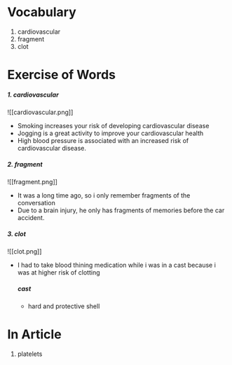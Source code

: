 # Vocabulary
1. cardiovascular
2. fragment
3. clot

# Exercise of Words
##### 1. cardiovascular
![[cardiovascular.png]]
- Smoking increases your risk of developing cardiovascular disease
- Jogging is a great activity to improve your cardiovascular health
- High blood pressure is associated with an increased risk of cardiovascular disease.
##### 2. fragment
![[fragment.png]]
- It was a long time ago, so i only remember fragments of the conversation
- Due to a brain injury, he only has fragments of memories before the car accident.
##### 3. clot
![[clot.png]]
- I had to take blood thining medication while i was in a cast because i was at higher risk of clotting
  ##### cast
  - hard and protective shell

# In Article
1. platelets